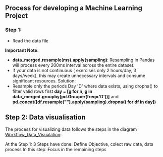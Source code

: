## Process for developing a Machine Learning Project

### Step 1: 
- Read the data file

**Important Note:**

- **data_merged.resample(ms).apply(sampling)**: Resampling in Pandas will process every 200ms interval across the entire dataset.
- If your data is not continuous ( exercises only 2 hours/day, 3 days/week), this may create unnecessary intervals and consume significant resources.
Solution:
- Resample only the periods Day 'D' where data exists, using dropna() to filter valid rows first **day = [g for n, g in data_merged.groupby(pd.Grouper(freq='D'))]** and **pd.concat([df.resample("").apply(sampling).dropna() for df in day])**

## Step 2: Data visualisation
The process for visualizing data follows the steps in the diagram [Workflow_Data_Visualation](/document/image/Work_Flow_Data_Visualation.png): 

At the Step 1: 3 Steps have done: Define Objective, colect raw data, data process
In this step: Focus in the remaining steps